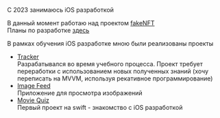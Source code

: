 С 2023 занимаюсь iOS разработкой

В данный момент работаю над проектом [fakeNFT](https://github.com/davletova/fakeNFT)
\
Планы по разработке [здесь](https://github.com/davletova/fakeNFT#roadmap)


В рамках обучения iOS разработке мною были реализованы проекты
- [Tracker](https://github.com/davletova/Tracker)
\
Разрабатывался во время учебного процесса. Проект требует переработки с использованием новых полученных знаний (хочу переписать на MVVM, используя рекативное программирование)
- [Image Feed](https://github.com/davletova/ImageFeed)
\
Приложение для просмотра изображений
- [Movie Quiz](https://github.com/davletova/MovieQuiz-ios)
\
Первый проект на swift - знакомство с iOS разработкой 
